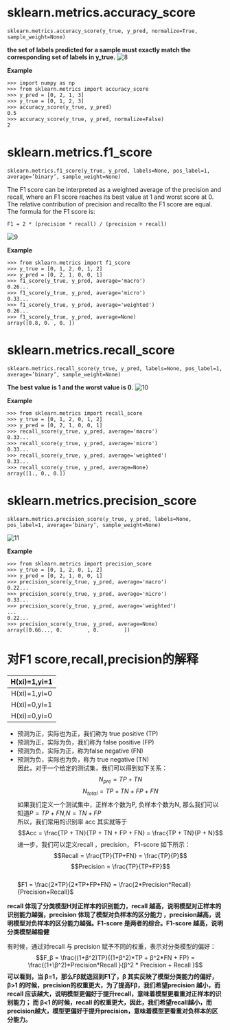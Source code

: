 # sklearn.metrics.accuracy_score
```
sklearn.metrics.accuracy_score(y_true, y_pred, normalize=True, sample_weight=None)
```
**the set of labels predicted for a sample must exactly match the corresponding set of labels in y_true.**
![8](https://github.com/Pythonboy/Image/blob/master/SK/8.jpg?raw=true)

**Example**
```
>>> import numpy as np
>>> from sklearn.metrics import accuracy_score
>>> y_pred = [0, 2, 1, 3]
>>> y_true = [0, 1, 2, 3]
>>> accuracy_score(y_true, y_pred)
0.5
>>> accuracy_score(y_true, y_pred, normalize=False)
2
```

# sklearn.metrics.f1_score
```
sklearn.metrics.f1_score(y_true, y_pred, labels=None, pos_label=1, average=’binary’, sample_weight=None)
```
The F1 score can be interpreted as a weighted average of the precision and recall, where an F1 score reaches its 
best value at 1 and worst score at 0. The relative contribution of precision and recallto the F1 score are equal.
The formula for the F1 score is:
```
F1 = 2 * (precision * recall) / (precision + recall)
```

![9](https://github.com/Pythonboy/Image/blob/master/SK/9.jpg?raw=true)


**Example**
```
>>> from sklearn.metrics import f1_score
>>> y_true = [0, 1, 2, 0, 1, 2]
>>> y_pred = [0, 2, 1, 0, 0, 1]
>>> f1_score(y_true, y_pred, average='macro')  
0.26...
>>> f1_score(y_true, y_pred, average='micro')  
0.33...
>>> f1_score(y_true, y_pred, average='weighted')  
0.26...
>>> f1_score(y_true, y_pred, average=None)
array([0.8, 0. , 0. ])
```

# sklearn.metrics.recall_score
```
sklearn.metrics.recall_score(y_true, y_pred, labels=None, pos_label=1, average=’binary’, sample_weight=None)
```
**The best value is 1 and the worst value is 0.**
![10](https://github.com/Pythonboy/Image/blob/master/SK/10.jpg?raw=true)

**Example**
```
>>> from sklearn.metrics import recall_score
>>> y_true = [0, 1, 2, 0, 1, 2]
>>> y_pred = [0, 2, 1, 0, 0, 1]
>>> recall_score(y_true, y_pred, average='macro')  
0.33...
>>> recall_score(y_true, y_pred, average='micro')  
0.33...
>>> recall_score(y_true, y_pred, average='weighted')  
0.33...
>>> recall_score(y_true, y_pred, average=None)
array([1., 0., 0.])
```

# sklearn.metrics.precision_score
```
sklearn.metrics.precision_score(y_true, y_pred, labels=None, pos_label=1, average=’binary’, sample_weight=None)
```
![11](https://github.com/Pythonboy/Image/blob/master/SK/11.jpg?raw=true)

**Example**
```
>>> from sklearn.metrics import precision_score
>>> y_true = [0, 1, 2, 0, 1, 2]
>>> y_pred = [0, 2, 1, 0, 0, 1]
>>> precision_score(y_true, y_pred, average='macro')  
0.22...
>>> precision_score(y_true, y_pred, average='micro')  
0.33...
>>> precision_score(y_true, y_pred, average='weighted')
... 
0.22...
>>> precision_score(y_true, y_pred, average=None)  
array([0.66..., 0.        , 0.        ])
```

# 对F1 score,recall,precision的解释

|H(xi)=1,yi=1|
|:-:|
|H(xi)=1,yi=0|
|H(xi)=0,yi=1|
|H(xi)=0,yi=0|
- 预测为正，实际也为正，我们称为 true positive (TP)
- 预测为正，实际为负，我们称为 false positive (FP)
- 预测为负，实际为正，称为false negative (FN)
- 预测为负，实际也为负，称为 true negative (TN)   
因此，对于一个给定的测试集，我们可以得到如下关系：
$$N_{pre} = TP + TN$$
$$N_{total} = TP + TN + FP + FN$$
如果我们定义一个测试集中，正样本个数为P, 负样本个数为N, 那么我们可以知道$P=TP+FN$,$N=TN+FP$   
所以，我们常用的识别率 acc 其实就等于 
$$Acc = \frac{TP + TN}{TP + TN + FP + FN} = \frac{TP + TN}{P + N}$$
进一步，我们可以定义recall ，precision， F1-score 如下所示：
$$Recall = \frac{TP}{TP+FN} = \frac{TP}{P}$$
$$Precision = \frac{TP}{TP+FP}$$             
$F1 = \frac{2*TP}{2*TP+FP+FN} = \frac{2*Precision*Recall}{Precision+Recall}$

**recall 体现了分类模型H对正样本的识别能力，recall 越高，说明模型对正样本的识别能力越强，precision 体现了模型对负样本的区分能力
，precision越高，说明模型对负样本的区分能力越强。F1-score 是两者的综合。F1-score 越高，说明分类模型越稳健**

有时候，通过对recall 与 precision 赋予不同的权重，表示对分类模型的偏好：
$$F_β = \frac{(1+β^2)TP}{(1+β^2)*TP + β^2*FN + FP} = \frac{(1+\β^2)*Precision*Recall }{β^2 * Precision + Recall }$$
**可以看到，当 β=1，那么Fβ就退回到F1了，β 其实反映了模型分类能力的偏好，β>1 的时候，precision的权重更大，为了提高Fβ，我们希望precision 越小，而recall 应该越大，说明模型更偏好于提升recall，意味着模型更看重对正样本的识别能力； 而 β<1 的时候，recall 的权重更大，因此，我们希望recall越小，而precision越大，模型更偏好于提升precision，意味着模型更看重对负样本的区分能力。**














